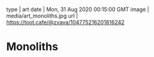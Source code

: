 type | art
date | Mon, 31 Aug 2020 00:15:00 GMT
image | media/art_monoliths.jpg
url | https://toot.cafe/@zvava/104775216201816242

# Monoliths
